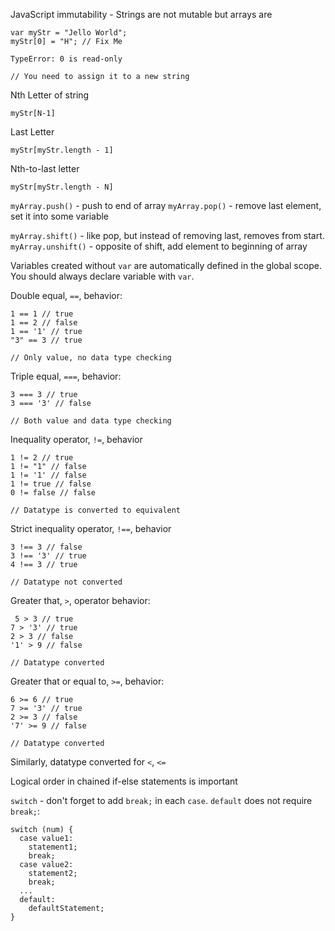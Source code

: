 JavaScript immutability -
Strings are not mutable but arrays are

```{JavaScript}
var myStr = "Jello World";
myStr[0] = "H"; // Fix Me

TypeError: 0 is read-only

// You need to assign it to a new string
```

Nth Letter of string

```{JavaScript}
myStr[N-1]
```

Last Letter
```{JavaScript}
myStr[myStr.length - 1]
```

Nth-to-last letter
```{JavaScript}
myStr[myStr.length - N]
```

`myArray.push()` - push to end of array
`myArray.pop()` - remove last element, set it into some variable

`myArray.shift()` - like pop, but instead of removing last, removes from start.
`myArray.unshift()` - opposite of shift, add element to beginning of array

Variables created without `var` are automatically defined in the global scope. You should always declare variable with `var`.

Double equal, `==`, behavior:

```{JavaScript}
1 == 1 // true
1 == 2 // false
1 == '1' // true
"3" == 3 // true

// Only value, no data type checking
```

Triple equal, `===`, behavior:

```{JavaScript}
3 === 3 // true
3 === '3' // false

// Both value and data type checking
```

Inequality operator, `!=`, behavior

```{JavaScript}
1 != 2 // true
1 != "1" // false
1 != '1' // false
1 != true // false
0 != false // false

// Datatype is converted to equivalent
```

Strict inequality operator, `!==`, behavior

```{JavaScript}
3 !== 3 // false
3 !== '3' // true
4 !== 3 // true

// Datatype not converted
```

Greater that, `>`, operator behavior:

```{JavaScript}
 5 > 3 // true
7 > '3' // true
2 > 3 // false
'1' > 9 // false

// Datatype converted
```

Greater that or equal to, `>=`, behavior:

```{JavaScript}
6 >= 6 // true
7 >= '3' // true
2 >= 3 // false
'7' >= 9 // false

// Datatype converted
```

Similarly, datatype converted for `<`, `<=`

Logical order in chained if-else statements is important

`switch` - don't forget to add `break;` in each `case`. `default` does not require `break;`:

```{JavaScript}
switch (num) {
  case value1:
    statement1;
    break;
  case value2:
    statement2;
    break;
  ...
  default:
    defaultStatement;
}
```

